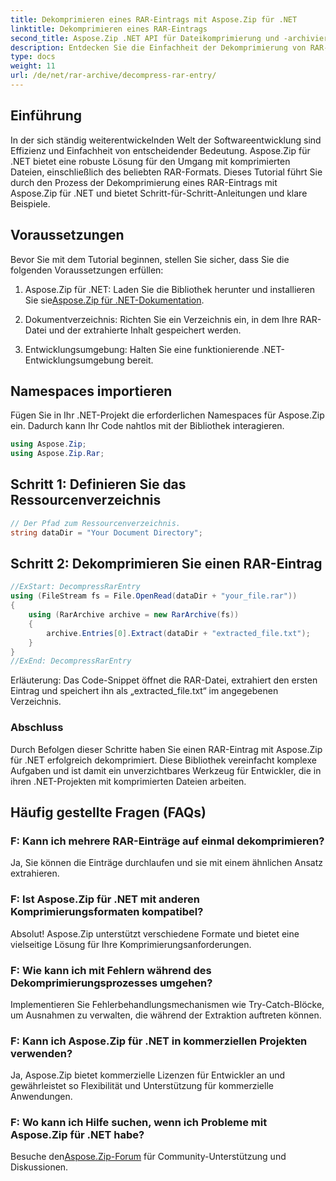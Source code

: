 ```yaml
---
title: Dekomprimieren eines RAR-Eintrags mit Aspose.Zip für .NET
linktitle: Dekomprimieren eines RAR-Eintrags
second_title: Aspose.Zip .NET API für Dateikomprimierung und -archivierung
description: Entdecken Sie die Einfachheit der Dekomprimierung von RAR-Einträgen in .NET mit Aspose.Zip. Mit dieser leistungsstarken Bibliothek können Sie komprimierte Dateien mühelos verarbeiten.
type: docs
weight: 11
url: /de/net/rar-archive/decompress-rar-entry/
---
```


## Einführung

In der sich ständig weiterentwickelnden Welt der Softwareentwicklung sind Effizienz und Einfachheit von entscheidender Bedeutung. Aspose.Zip für .NET bietet eine robuste Lösung für den Umgang mit komprimierten Dateien, einschließlich des beliebten RAR-Formats. Dieses Tutorial führt Sie durch den Prozess der Dekomprimierung eines RAR-Eintrags mit Aspose.Zip für .NET und bietet Schritt-für-Schritt-Anleitungen und klare Beispiele.

## Voraussetzungen

Bevor Sie mit dem Tutorial beginnen, stellen Sie sicher, dass Sie die folgenden Voraussetzungen erfüllen:

1.  Aspose.Zip für .NET: Laden Sie die Bibliothek herunter und installieren Sie sie[Aspose.Zip für .NET-Dokumentation](https://reference.aspose.com/zip/net/).

2. Dokumentverzeichnis: Richten Sie ein Verzeichnis ein, in dem Ihre RAR-Datei und der extrahierte Inhalt gespeichert werden.

3. Entwicklungsumgebung: Halten Sie eine funktionierende .NET-Entwicklungsumgebung bereit.

## Namespaces importieren

Fügen Sie in Ihr .NET-Projekt die erforderlichen Namespaces für Aspose.Zip ein. Dadurch kann Ihr Code nahtlos mit der Bibliothek interagieren.

```csharp
using Aspose.Zip;
using Aspose.Zip.Rar;
```

## Schritt 1: Definieren Sie das Ressourcenverzeichnis

```csharp
// Der Pfad zum Ressourcenverzeichnis.
string dataDir = "Your Document Directory";
```

## Schritt 2: Dekomprimieren Sie einen RAR-Eintrag

```csharp
//ExStart: DecompressRarEntry
using (FileStream fs = File.OpenRead(dataDir + "your_file.rar"))
{
    using (RarArchive archive = new RarArchive(fs))
    {
        archive.Entries[0].Extract(dataDir + "extracted_file.txt");
    }
}
//ExEnd: DecompressRarEntry
```

Erläuterung: Das Code-Snippet öffnet die RAR-Datei, extrahiert den ersten Eintrag und speichert ihn als „extracted_file.txt“ im angegebenen Verzeichnis.

### Abschluss

Durch Befolgen dieser Schritte haben Sie einen RAR-Eintrag mit Aspose.Zip für .NET erfolgreich dekomprimiert. Diese Bibliothek vereinfacht komplexe Aufgaben und ist damit ein unverzichtbares Werkzeug für Entwickler, die in ihren .NET-Projekten mit komprimierten Dateien arbeiten.

## Häufig gestellte Fragen (FAQs)

### F: Kann ich mehrere RAR-Einträge auf einmal dekomprimieren?
Ja, Sie können die Einträge durchlaufen und sie mit einem ähnlichen Ansatz extrahieren.

### F: Ist Aspose.Zip für .NET mit anderen Komprimierungsformaten kompatibel?
Absolut! Aspose.Zip unterstützt verschiedene Formate und bietet eine vielseitige Lösung für Ihre Komprimierungsanforderungen.

### F: Wie kann ich mit Fehlern während des Dekomprimierungsprozesses umgehen?
Implementieren Sie Fehlerbehandlungsmechanismen wie Try-Catch-Blöcke, um Ausnahmen zu verwalten, die während der Extraktion auftreten können.

### F: Kann ich Aspose.Zip für .NET in kommerziellen Projekten verwenden?
Ja, Aspose.Zip bietet kommerzielle Lizenzen für Entwickler an und gewährleistet so Flexibilität und Unterstützung für kommerzielle Anwendungen.

### F: Wo kann ich Hilfe suchen, wenn ich Probleme mit Aspose.Zip für .NET habe?
 Besuche den[Aspose.Zip-Forum](https://forum.aspose.com/c/zip/37) für Community-Unterstützung und Diskussionen.
